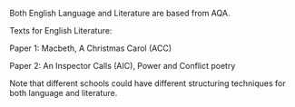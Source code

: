 Both English Language and Literature are based from AQA.

Texts for English Literature:

Paper 1: Macbeth, A Christmas Carol (ACC)

Paper 2: An Inspector Calls (AIC), Power and Conflict poetry

Note that different schools could have different structuring techniques for both language and literature.
